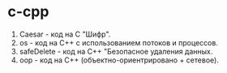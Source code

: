 # c-cpp
1. Caesar - код на С "Шифр".
2. os - код на С++ с использованием потоков и процессов.
3. safeDelete - код на С++ "Безопасное удаления данных.
4. oop - код на С++ (объектно-ориентрировано + сетевое).
